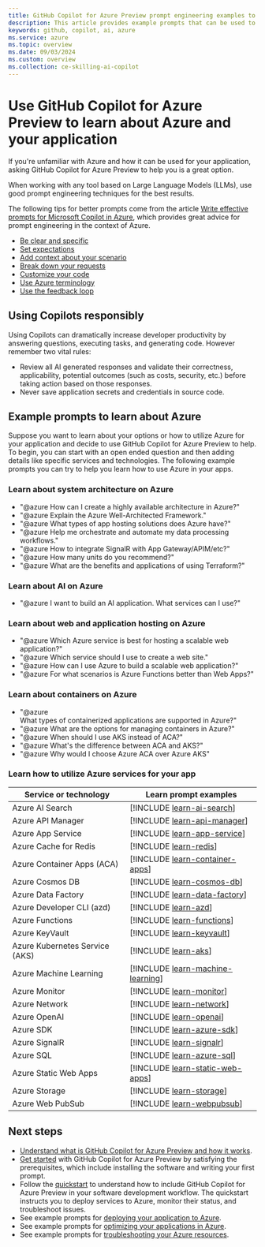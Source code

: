 ```yaml
---
title: GitHub Copilot for Azure Preview prompt engineering examples to learn about using Azure for your application
description: This article provides example prompts that can be used to help learn how to utilize Azure and deploy your application to the cloud.
keywords: github, copilot, ai, azure
ms.service: azure
ms.topic: overview
ms.date: 09/03/2024
ms.custom: overview
ms.collection: ce-skilling-ai-copilot
---
```


# Use GitHub Copilot for Azure Preview to learn about Azure and your application

If you're unfamiliar with Azure and how it can be used for your application, asking GitHub Copilot for Azure Preview to help you is a great option.

When working with any tool based on Large Language Models (LLMs), use good prompt engineering techniques for the best results.

The following tips for better prompts come from the article [Write effective prompts for Microsoft Copilot in Azure](/azure/copilot/write-effective-prompts), which provides great advice for prompt engineering in the context of Azure.

- [Be clear and specific](/azure/copilot/write-effective-prompts#be-clear-and-specific)
- [Set expectations](/azure/copilot/write-effective-prompts#set-expectations)
- [Add context about your scenario](/azure/copilot/write-effective-prompts#add-context-about-your-scenario)
- [Break down your requests](/azure/copilot/write-effective-prompts#break-down-your-requests)
- [Customize your code](/azure/copilot/write-effective-prompts#customize-your-code)
- [Use Azure terminology](/azure/copilot/write-effective-prompts#use-azure-terminology)
- [Use the feedback loop](/azure/copilot/write-effective-prompts#use-the-feedback-loop)


## Using Copilots responsibly

Using Copilots can dramatically increase developer productivity by answering questions, executing tasks, and generating code. However remember two vital rules:

- Review all AI generated responses and validate their correctness, applicability, potential outcomes (such as costs, security, etc.) before taking action based on those responses.
- Never save application secrets and credentials in source code.

## Example prompts to learn about Azure

Suppose you want to learn about your options or how to utilize Azure for your application and decide to use GitHub Copilot for Azure Preview to help. To begin, you can start with an open ended question and then adding details like specific services and technologies. The following example prompts you can try to help you learn how to use Azure in your apps.

### Learn about system architecture on Azure

- "@azure How can I create a highly available architecture in Azure?"
- "@azure Explain the Azure Well-Architected Framework."
- "@azure What types of app hosting solutions does Azure have?"
- "@azure Help me orchestrate and automate my data processing workflows."
- "@azure How to integrate SignalR with App Gateway/APIM/etc?"
- "@azure How many units do you recommend?"
- "@azure What are the benefits and applications of using Terraform?"

### Learn about AI on Azure

- "@azure I want to build an AI application. What services can I use?"


### Learn about web and application hosting on Azure

- "@azure Which Azure service is best for hosting a scalable web application?"
- "@azure Which service should I use to create a web site."
- "@azure How can I use Azure to build a scalable web application?"
- "@azure For what scenarios is Azure Functions better than Web Apps?"


### Learn about containers on Azure

- "@azure What types of containerized applications are supported in Azure?"
- "@azure What are the options for managing containers in Azure?"
- "@azure When should I use AKS instead of ACA?"
- "@azure What's the difference between ACA and AKS?"
- "@azure Why would I choose Azure ACA over Azure AKS"


### Learn how to utilize Azure services for your app


|Service or technology|Learn prompt examples|
|---|---|
|Azure AI Search|[!INCLUDE [learn-ai-search](./includes/learn-ai-search.md)]|
|Azure API Manager|[!INCLUDE [learn-api-manager](./includes/learn-api-manager.md)]|
|Azure App Service|[!INCLUDE [learn-app-service](./includes/learn-app-service.md)]|
|Azure Cache for Redis|[!INCLUDE [learn-redis](./includes/learn-redis.md)]|
|Azure Container Apps (ACA)|[!INCLUDE [learn-container-apps](./includes/learn-container-apps.md)]|
|Azure Cosmos DB|[!INCLUDE [learn-cosmos-db](./includes/learn-cosmos-db.md)]|
|Azure Data Factory|[!INCLUDE [learn-data-factory](./includes/learn-data-factory.md)]|
|Azure Developer CLI (azd)|[!INCLUDE [learn-azd](./includes/learn-azd.md)]|
|Azure Functions|[!INCLUDE [learn-functions](./includes/learn-functions.md)]|
|Azure KeyVault|[!INCLUDE [learn-keyvault](./includes/learn-keyvault.md)]|
|Azure Kubernetes Service (AKS)|[!INCLUDE [learn-aks](./includes/learn-aks.md)]|
|Azure Machine Learning|[!INCLUDE [learn-machine-learning](./includes/learn-machine-learning.md)]|
|Azure Monitor|[!INCLUDE [learn-monitor](./includes/learn-monitor.md)]|
|Azure Network|[!INCLUDE [learn-network](./includes/learn-network.md)]|
|Azure OpenAI|[!INCLUDE [learn-openai](./includes/learn-openai.md)]|
|Azure SDK|[!INCLUDE [learn-azure-sdk](./includes/learn-azure-sdk.md)]|
|Azure SignalR|[!INCLUDE [learn-signalr](./includes/learn-signalr.md)]|
|Azure SQL|[!INCLUDE [learn-azure-sql](./includes/learn-azure-sql.md)]|
|Azure Static Web Apps|[!INCLUDE [learn-static-web-apps](./includes/learn-static-web-apps.md)]|
|Azure Storage|[!INCLUDE [learn-storage](./includes/learn-storage.md)]|
|Azure Web PubSub|[!INCLUDE [learn-webpubsub](./includes/learn-webpubsub.md)]|

## Next steps

- [Understand what is GitHub Copilot for Azure Preview and how it works](introduction.md).
- [Get started](get-started.md) with GitHub Copilot for Azure Preview by satisfying the prerequisites, which include installing the software and writing your first prompt.
- Follow the [quickstart](quickstart-build-deploy-applications.md) to understand how to include GitHub Copilot for Azure Preview in your software development workflow. The quickstart instructs you to deploy services to Azure, monitor their status, and troubleshoot issues.
- See example prompts for [deploying your application to Azure](deploy-examples.md).
- See example prompts for [optimizing your applications in Azure](optimize-examples.md).
- See example prompts for [troubleshooting your Azure resources](troubleshoot-examples.md).